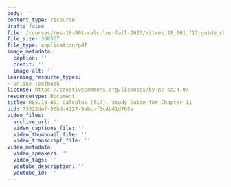 ```yaml
---
body: ''
content_type: resource
draft: false
file: /courses/res-18-001-calculus-fall-2023/mitres_18_001_f17_guide_ch11.pdf
file_size: 368567
file_type: application/pdf
image_metadata:
  caption: ''
  credit: ''
  image-alt: ''
learning_resource_types:
- Online Textbook
license: https://creativecommons.org/licenses/by-nc-sa/4.0/
resourcetype: Document
title: RES.18-001 Calculus (f17), Study Guide for Chapter 11
uid: 73322def-56bd-4127-9abc-f3c8b41d705a
video_files:
  archive_url: ''
  video_captions_file: ''
  video_thumbnail_file: ''
  video_transcript_file: ''
video_metadata:
  video_speakers: ''
  video_tags: ''
  youtube_description: ''
  youtube_id: ''
---
```

